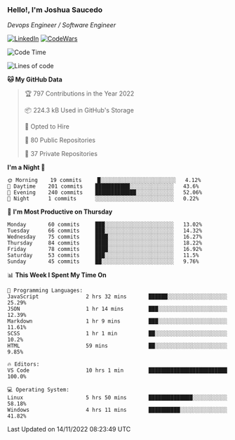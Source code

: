 ### Hello!, I'm Joshua Saucedo
*Devops Engineer / Software Engineer*  

[![LinkedIn](https://img.shields.io/badge/LinkedIn-0073b1?logo=linkedin&style=flat-square&logoColor=white)](https://www.linkedin.com/in/joshua-nathanael-saucedo-uriarte-bb0336169/)
[![CodeWars](https://www.codewars.com/users/joshuansu0897/badges/micro)](https://www.codewars.com/users/joshuansu0897)

<!--START_SECTION:waka-->
![Code Time](http://img.shields.io/badge/Code%20Time-272%20hrs%2017%20mins-blue)

![Lines of code](https://img.shields.io/badge/From%20Hello%20World%20I%27ve%20Written-2%20Million%20lines%20of%20code-blue)

**🐱 My GitHub Data** 

> 🏆 797 Contributions in the Year 2022
 > 
> 📦 224.3 kB Used in GitHub's Storage 
 > 
> 💼 Opted to Hire
 > 
> 📜 80 Public Repositories 
 > 
> 🔑 37 Private Repositories  
 > 
**I'm a Night 🦉** 

```text
🌞 Morning    19 commits     █░░░░░░░░░░░░░░░░░░░░░░░░   4.12% 
🌆 Daytime    201 commits    ███████████░░░░░░░░░░░░░░   43.6% 
🌃 Evening    240 commits    █████████████░░░░░░░░░░░░   52.06% 
🌙 Night      1 commits      ░░░░░░░░░░░░░░░░░░░░░░░░░   0.22%

```
📅 **I'm Most Productive on Thursday** 

```text
Monday       60 commits     ███░░░░░░░░░░░░░░░░░░░░░░   13.02% 
Tuesday      66 commits     ███░░░░░░░░░░░░░░░░░░░░░░   14.32% 
Wednesday    75 commits     ████░░░░░░░░░░░░░░░░░░░░░   16.27% 
Thursday     84 commits     ████░░░░░░░░░░░░░░░░░░░░░   18.22% 
Friday       78 commits     ████░░░░░░░░░░░░░░░░░░░░░   16.92% 
Saturday     53 commits     ███░░░░░░░░░░░░░░░░░░░░░░   11.5% 
Sunday       45 commits     ██░░░░░░░░░░░░░░░░░░░░░░░   9.76%

```


📊 **This Week I Spent My Time On** 

```text
💬 Programming Languages: 
JavaScript               2 hrs 32 mins       ██████░░░░░░░░░░░░░░░░░░░   25.29% 
JSON                     1 hr 14 mins        ███░░░░░░░░░░░░░░░░░░░░░░   12.39% 
Markdown                 1 hr 9 mins         ███░░░░░░░░░░░░░░░░░░░░░░   11.61% 
SCSS                     1 hr 1 min          ██░░░░░░░░░░░░░░░░░░░░░░░   10.2% 
HTML                     59 mins             ██░░░░░░░░░░░░░░░░░░░░░░░   9.85%

🔥 Editors: 
VS Code                  10 hrs 1 min        █████████████████████████   100.0%

💻 Operating System: 
Linux                    5 hrs 50 mins       ██████████████░░░░░░░░░░░   58.18% 
Windows                  4 hrs 11 mins       ██████████░░░░░░░░░░░░░░░   41.82%

```


 Last Updated on 14/11/2022 08:23:49 UTC
<!--END_SECTION:waka-->
